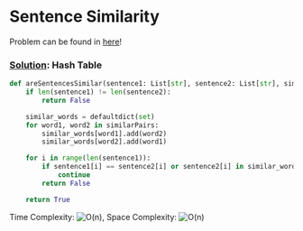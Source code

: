 # Sentence Similarity

Problem can be found in [here](https://leetcode.com/problems/sentence-similarity/)!

### [Solution](/Hash%20Table/734-SentenceSimilarity/solution.py): Hash Table

```python
def areSentencesSimilar(sentence1: List[str], sentence2: List[str], similarPairs: List[List[str]]) -> bool:
    if len(sentence1) != len(sentence2):
        return False

    similar_words = defaultdict(set)
    for word1, word2 in similarPairs:
        similar_words[word1].add(word2)
        similar_words[word2].add(word1)

    for i in range(len(sentence1)):
        if sentence1[i] == sentence2[i] or sentence2[i] in similar_words[sentence1[i]]:
            continue
        return False

    return True
```

Time Complexity: ![O(n)](<https://latex.codecogs.com/svg.image?\inline&space;O(n)>), Space Complexity: ![O(n)](<https://latex.codecogs.com/svg.image?\inline&space;O(n)>)
